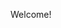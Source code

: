 <!DOCTYPE html>
<html>
<head>
<p> Welcome! <p>
</head>
<style>


  {background-color: rgba(200,137,255,1);}


<body style="background-color: rgba(200,137,255,1);">


<p>This page is set up to help students navigate online learning.</p>
<p>We hope these resources can help.</p>

</body>
</html>
